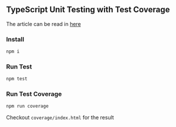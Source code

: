 ## TypeScript Unit Testing with Test Coverage

The article can be read in [here](https://medium.com/@inspiredjw/typescript-unit-testing-with-test-coverage-2cc0cc6f3fd1)

### Install

```bash
npm i
```

### Run Test

```bash
npm test
```

### Run Test Coverage

```bash
npm run coverage
```

Checkout `coverage/index.html` for the result